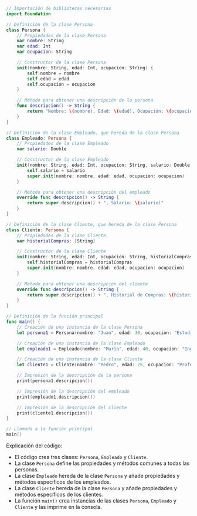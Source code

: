 ```swift
// Importación de bibliotecas necesarias
import Foundation

// Definición de la clase Persona
class Persona {
    // Propiedades de la clase Persona
    var nombre: String
    var edad: Int
    var ocupacion: String

    // Constructor de la clase Persona
    init(nombre: String, edad: Int, ocupacion: String) {
        self.nombre = nombre
        self.edad = edad
        self.ocupacion = ocupacion
    }

    // Método para obtener una descripción de la persona
    func descripcion() -> String {
        return "Nombre: \(nombre), Edad: \(edad), Ocupación: \(ocupacion)"
    }
}

// Definición de la clase Empleado, que hereda de la clase Persona
class Empleado: Persona {
    // Propiedades de la clase Empleado
    var salario: Double

    // Constructor de la clase Empleado
    init(nombre: String, edad: Int, ocupacion: String, salario: Double) {
        self.salario = salario
        super.init(nombre: nombre, edad: edad, ocupacion: ocupacion)
    }

    // Método para obtener una descripción del empleado
    override func descripcion() -> String {
        return super.descripcion() + ", Salario: \(salario)"
    }
}

// Definición de la clase Cliente, que hereda de la clase Persona
class Cliente: Persona {
    // Propiedades de la clase Cliente
    var historialCompras: [String]

    // Constructor de la clase Cliente
    init(nombre: String, edad: Int, ocupacion: String, historialCompras: [String]) {
        self.historialCompras = historialCompras
        super.init(nombre: nombre, edad: edad, ocupacion: ocupacion)
    }

    // Método para obtener una descripción del cliente
    override func descripcion() -> String {
        return super.descripcion() + ", Historial de Compras: \(historialCompras)"
    }
}

// Definición de la función principal
func main() {
    // Creación de una instancia de la clase Persona
    let persona1 = Persona(nombre: "Juan", edad: 30, ocupacion: "Estudiante")

    // Creación de una instancia de la clase Empleado
    let empleado1 = Empleado(nombre: "María", edad: 40, ocupacion: "Ingeniera", salario: 5000.0)

    // Creación de una instancia de la clase Cliente
    let cliente1 = Cliente(nombre: "Pedro", edad: 25, ocupacion: "Profesor", historialCompras: ["Libro 1", "Libro 2", "Libro 3"])

    // Impresión de la descripción de la persona
    print(persona1.descripcion())

    // Impresión de la descripción del empleado
    print(empleado1.descripcion())

    // Impresión de la descripción del cliente
    print(cliente1.descripcion())
}

// Llamada a la función principal
main()
```

Explicación del código:

* El código crea tres clases: `Persona`, `Empleado` y `Cliente`.
* La clase `Persona` define las propiedades y métodos comunes a todas las personas.
* La clase `Empleado` hereda de la clase `Persona` y añade propiedades y métodos específicos de los empleados.
* La clase `Cliente` hereda de la clase `Persona` y añade propiedades y métodos específicos de los clientes.
* La función `main()` crea instancias de las clases `Persona`, `Empleado` y `Cliente` y las imprime en la consola.